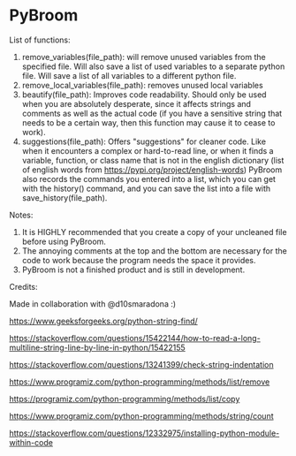 # PyBroom
List of functions:
1. remove_variables(file_path): will remove unused variables from the specified file. Will also save a list of used variables to a separate python file. Will save a list of all variables to a different python file.
2. remove_local_variables(file_path): removes unused local variables
3. beautify(file_path): Improves code readability. Should only be used when you are absolutely desperate, since it affects strings and comments as well as the actual code (if you have a sensitive string that needs to be a certain way, then this function may cause it to cease to work).
4. suggestions(file_path): Offers "suggestions" for cleaner code. Like when it encounters a complex or hard-to-read line, or when it finds a variable, function, or class name that is not in the english dictionary (list of english words from https://pypi.org/project/english-words)
PyBroom also records the commands you entered into a list, which you can get with the history() command, and you can save the list into a file with save_history(file_path).

Notes:
1. It is HIGHLY recommended that you create a copy of your uncleaned file before using PyBroom.
2. The annoying comments at the top and the bottom are necessary for the code to work because the program needs the space it provides.
3. PyBroom is not a finished product and is still in development.

Credits:

Made in collaboration with @d10smaradona :)

https://www.geeksforgeeks.org/python-string-find/

https://stackoverflow.com/questions/15422144/how-to-read-a-long-multiline-string-line-by-line-in-python/15422155

https://stackoverflow.com/questions/13241399/check-string-indentation

https://www.programiz.com/python-programming/methods/list/remove

https://programiz.com/python-programming/methods/list/copy

https://www.programiz.com/python-programming/methods/string/count

https://stackoverflow.com/questions/12332975/installing-python-module-within-code

